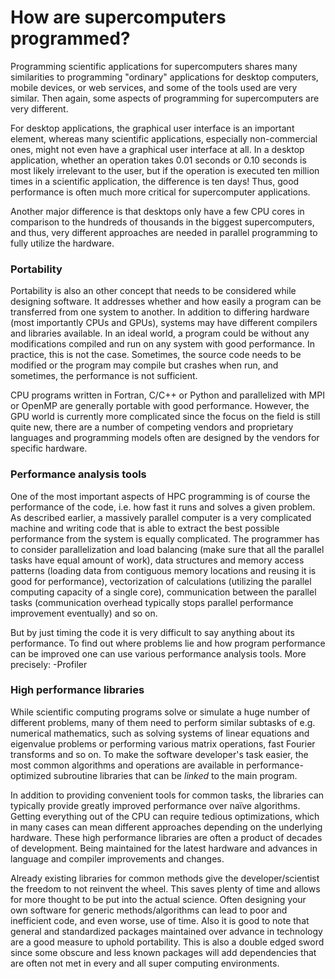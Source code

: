 # How are supercomputers programmed?

Programming scientific applications for supercomputers shares many
similarities to programming "ordinary" applications for desktop
computers, mobile devices, or web services, and some of the tools used
are very similar. Then again, some aspects of programming for
supercomputers are very different.

For desktop applications, the graphical user interface is an important
element, whereas many scientific applications, especially
non-commercial ones, might not even have a graphical user interface at
all. In a desktop application, whether an operation takes 0.01 seconds or
0.10 seconds is most likely irrelevant to the user, but if the operation
is executed ten million times in a scientific application, the
difference is ten days! Thus, good performance is often much more
critical for supercomputer applications.

Another major difference is that desktops only have a few CPU cores in
comparison to the hundreds of thousands in the biggest supercomputers,
and thus, very different approaches are needed in parallel programming
to fully utilize the hardware.

### Portability

Portability is also an other concept that needs to be considered while designing software. It addresses whether and how easily a program can be transferred from one system to another. In addition to differing hardware (most importantly CPUs and GPUs), systems may have different compilers and
libraries available. In an ideal world, a program could be without any
modifications compiled and run on any system with good performance. In
practice, this is not the case. Sometimes, the source code needs
to be modified or the program may compile but crashes when run, and
sometimes, the performance is not sufficient.

CPU programs written in Fortran, C/C++ or Python and parallelized with
MPI or OpenMP are generally portable with good performance. However,
the GPU world is currently more complicated since the focus on the field is still quite new, there are a number of competing vendors and proprietary languages and programming models often are designed by the vendors for specific hardware.

### Performance analysis tools

One of the most important aspects of HPC programming is of course the performance of the code, i.e. how fast it runs
and solves a given problem. As described earlier, a massively parallel computer is a very complicated machine and
writing code that is able to extract the best possible performance from the system is equally complicated. 
The programmer has to consider parallelization and load balancing (make sure that all the parallel tasks have equal
amount of work), data structures and memory access patterns (loading data from contiguous memory locations and reusing it is 
good for performance), vectorization of calculations (utilizing the parallel computing capacity of a single core), communication
between the parallel tasks (communication overhead typically stops parallel performance improvement eventually) and so on.

But by just timing the code it is very difficult to say anything about its performance. To find out where problems lie and how
program performance can be improved one can use various performance analysis tools. More precisely:
-Profiler

### High performance libraries 
While scientific computing programs solve or simulate a huge
number of different problems, many of them need to perform similar
subtasks of e.g. numerical mathematics, such as solving systems of
linear equations and eigenvalue problems or performing various matrix
operations, fast Fourier transforms and so on. To make the software
developer's task easier, the most common algorithms and operations are
available in performance-optimized subroutine libraries that can be
*linked* to the main program.

In addition to providing convenient tools for common tasks, the
libraries can typically provide greatly improved performance over
naïve algorithms. Getting everything out of the CPU can require
tedious optimizations, which in many cases can mean different
approaches depending on the underlying hardware. These high performance libraries are often a product of decades of development. Being maintained for the latest hardware and advances in language and compiler improvements and changes.

Already existing libraries for common methods give the developer/scientist the freedom to not reinvent the wheel. This saves plenty of time and allows for more thought to be put into the actual science. Often designing your own software for generic methods/algorithms can lead to poor and inefficient code, and even worse, use of time. Also it is good to note that general and standardized packages maintained over advance in technology are a good measure to uphold portability. This is also a double edged sword since some obscure and less known packages will add dependencies that are often not met in every and all super computing environments.
